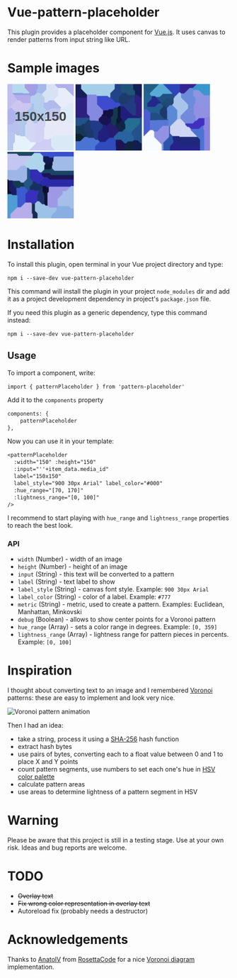 # Vue-pattern-placeholder
This plugin provides a placeholder component for [Vue.js](https://vuejs.org/).
It uses canvas to render patterns from input string like URL.

# Sample images

![](https://github.com/6r1d/pattern-placeholder/raw/master/doc/images/z.png) ![](https://github.com/6r1d/pattern-placeholder/raw/master/doc/images/a.png) ![](https://github.com/6r1d/pattern-placeholder/raw/master/doc/images/b.png) ![](https://github.com/6r1d/pattern-placeholder/raw/master/doc/images/c.png)

# Installation
To install this plugin, open terminal in your Vue project directory and type:

    npm i --save-dev vue-pattern-placeholder

This command will install the plugin in your project `node_modules` dir and
add it as a project development dependency in project's `package.json` file.

If you need this plugin as a generic dependency, type this command instead:

    npm i --save-dev vue-pattern-placeholder

## Usage
To import a component, write:

    import { patternPlaceholder } from 'pattern-placeholder'

Add it to the `components` property

    components: {
        patternPlaceholder
    },

Now you can use it in your template:

    <patternPlaceholder
      :width="150" :height="150"
      :input="''+item_data.media_id"
      label="150x150"
      label_style="900 30px Arial" label_color="#000"
      :hue_range="[70, 170]"
      :lightness_range="[0, 100]"
    />

I recommend to start playing with `hue_range` and `lightness_range`
properties to reach the best look.

### API

 - `width` (Number) - width of an image
 - `height` (Number) - height of an image
 - `input` (String) - this text will be converted to a pattern
 - `label` (String) - text label to show
 - `label_style` (String) - canvas font style. Example: `900 30px Arial`
 - `label_color` (String) - color of a label. Example: `#777`
 - `metric` (String) - metric, used to create a pattern. Examples: Euclidean, Manhattan, Minkovski
 - `debug` (Boolean) - allows to show center points for a Voronoi pattern
 - `hue_range` (Array) - sets a color range in degrees. Example: `[0, 359]`
 - `lightness_range` (Array) - lightness range for pattern pieces in percents. Example: `[0, 100]`

# Inspiration
I thought about converting text to an image and I remembered [Voronoi](https://en.wikipedia.org/wiki/Voronoi_diagram)
patterns: these are easy to implement and look very nice.

![Voronoi pattern animation](https://upload.wikimedia.org/wikipedia/commons/d/d9/Voronoi_growth_euclidean.gif)

Then I had an idea:
- take a string, process it using a [SHA-256](https://en.wikipedia.org/wiki/SHA-2) hash function
- extract hash bytes
- use pairs of bytes, converting each to a float value between 0 and 1 to place X and Y points
- count pattern segments, use numbers to set each one's hue in [HSV color palette](https://en.wikipedia.org/wiki/HSL_and_HSV)
- calculate pattern areas
- use areas to determine lightness of a pattern segment in HSV

# Warning
Please be aware that this project is still in a testing stage.
Use at your own risk. Ideas and bug reports are welcome.

# TODO
- ~~Overlay text~~
- ~~Fix wrong color representation in overlay text~~
- Autoreload fix (probably needs a destructor)

# Acknowledgements
Thanks to [AnatolV](https://rosettacode.org/wiki/User:AnatolV) from
[RosettaCode](https://rosettacode.org) for a nice
[Voronoi diagram](https://rosettacode.org/wiki/Voronoi_diagram) implementation.
